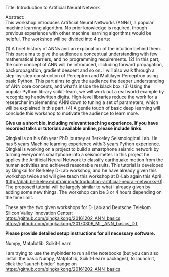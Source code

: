 Title: Introduction to Artificial Neural Network
 
Abstract:   
This workshop introduces Artificial Neural Networks (ANNs), a popular machine learning algorithm. No prior knowledge is required, though previous experience with other machine learning algorithms would be helpful. The workshop will be divided into 4 parts:

(1) A brief history of ANNs and an explanation of the intuition behind them. This part aims to give the audience a conceptual understanding with few mathematical barriers, and no programming requirements.
(2) In this part, the core concept of ANN will be introduced, including forward propagation, backpropagation, gradient descent and so on. I will also walk through a step-by-step construction of Perceptron and Multilayer Perceptron using basic Python. This part aims to give the audience the deeper understanding of ANN core concepts, and what's inside the black box. 
(3) Using the popular Python library scikit-learn, we will work out a real world example by recognizing handwritten digits. High-level libraries reduce the work for a researcher implementing ANN down to tuning a set of parameters, which will be explained in this part.
(4) A gentle touch of basic deep learning will conclude this workshop to motivate the audience to learn more.

**Give us a short bio, including relevant teaching experience. If you have recorded talks or tutorials available online, please include links.**

Qingkai is on his 6th year PhD journey at Berkeley Seismological Lab. He has 5 years Machine learning experience with 3 years Python experience. Qingkai is working on a project to build a smartphone seismic network by turning everyone's smartphone into a seismometer. In this project he applies the Artificial Neural Network to classify earthquake motion from the human activities and achieved reasonable results. This tutorial is developed by Qingkai for Berkeley D-Lab workshop, and he have already given this workshop twice and will give teach this workshop at D-Lab again this April (http://dlab.berkeley.edu/training/introduction-artificial-neural-networks-0). The proposed tutorial will be largely similar to what I already given by adding some new things. The workshop can be 3 or 4 hours depending on the time limit. 

These are the two given workshops for D-Lab and Deutsche Telekom Silicon Valley Innovation Center:
https://github.com/qingkaikong/20161202_ANN_basics
https://github.com/qingkaikong/20170306_ML_ANN_basics_DT

**Please provide detailed setup instructions for all necessary software.**

Numpy, Matplotlib, Scikit-Learn

I am trying to use the mybinder to run all the notebooks (but you can also install the basic Numpy, Matplotlib, Scikit-Learn packages), to launch it, click the 'launch binder' badge on https://github.com/qingkaikong/20161202_ANN_basics